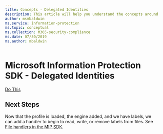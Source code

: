 ```yaml
---
title: Concepts - Delegated Identities
description: This article will help you understand the concepts around leveraging a delegated idenity in the MIP SDK.
author: msmbaldwin
ms.service: information-protection
ms.topic: conceptual
ms.collection: M365-security-compliance
ms.date: 07/30/2019
ms.author: mbaldwin
---
```


# Microsoft Information Protection SDK - Delegated Identities

[Do This](todo)



## Next Steps

Now that the profile is loaded, the engine added, and we have labels, we can add a handler to begin to read, write, or remove labels from files. See [File handlers in the MIP SDK](concept-handler-file-cpp.md).

